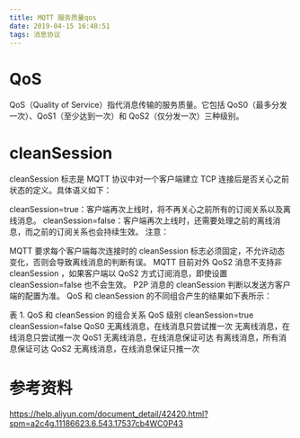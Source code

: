 ```yaml
---
title: MQTT 服务质量qos
date: 2019-04-15 16:48:51
tags: 消息协议
---
```


# QoS

QoS（Quality of Service）指代消息传输的服务质量。它包括 QoS0（最多分发一次）、QoS1（至少达到一次）和 QoS2（仅分发一次）三种级别。

# cleanSession

cleanSession 标志是 MQTT 协议中对一个客户端建立 TCP 连接后是否关心之前状态的定义。具体语义如下：

cleanSession=true：客户端再次上线时，将不再关心之前所有的订阅关系以及离线消息。
cleanSession=false：客户端再次上线时，还需要处理之前的离线消息，而之前的订阅关系也会持续生效。
注意：

MQTT 要求每个客户端每次连接时的 cleanSession 标志必须固定，不允许动态变化，否则会导致离线消息的判断有误。
MQTT 目前对外 QoS2 消息不支持非 cleanSession ，如果客户端以 QoS2 方式订阅消息，即使设置 cleanSession=false 也不会生效。
P2P 消息的 cleanSession 判断以发送方客户端的配置为准。
QoS 和 cleanSession 的不同组合产生的结果如下表所示：

表 1. QoS 和 cleanSession 的组合关系
QoS 级别	cleanSession=true	cleanSession=false
QoS0	无离线消息，在线消息只尝试推一次	无离线消息，在线消息只尝试推一次
QoS1	无离线消息，在线消息保证可达	有离线消息，所有消息保证可达
QoS2	无离线消息，在线消息保证只推一次

# 参考资料
https://help.aliyun.com/document_detail/42420.html?spm=a2c4g.11186623.6.543.17537cb4WC0P43